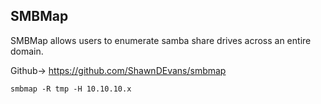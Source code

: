 ## SMBMap

SMBMap allows users to enumerate samba share drives across an entire domain.

Github-> https://github.com/ShawnDEvans/smbmap

`smbmap -R tmp -H 10.10.10.x`
